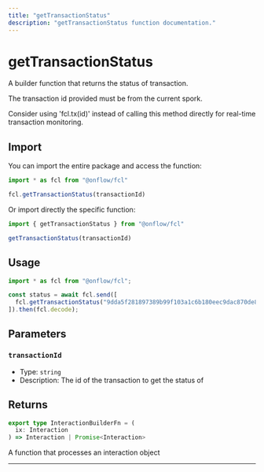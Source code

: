 ```yaml
---
title: "getTransactionStatus"
description: "getTransactionStatus function documentation."
---
```


<!-- THIS DOCUMENT IS AUTO-GENERATED FROM [onflow/fcl/../sdk/src/build/build-get-transaction-status.ts](https://github.com/onflow/fcl-js/tree/master/packages/fcl/../sdk/src/build/build-get-transaction-status.ts). DO NOT EDIT MANUALLY -->

# getTransactionStatus

A builder function that returns the status of transaction.

The transaction id provided must be from the current spork.

Consider using 'fcl.tx(id)' instead of calling this method directly for real-time transaction monitoring.

## Import

You can import the entire package and access the function:

```typescript
import * as fcl from "@onflow/fcl"

fcl.getTransactionStatus(transactionId)
```

Or import directly the specific function:

```typescript
import { getTransactionStatus } from "@onflow/fcl"

getTransactionStatus(transactionId)
```

## Usage

```typescript
import * as fcl from "@onflow/fcl";

const status = await fcl.send([
  fcl.getTransactionStatus("9dda5f281897389b99f103a1c6b180eec9dac870de846449a302103ce38453f3")
]).then(fcl.decode);
```

## Parameters

### `transactionId` 


- Type: `string`
- Description: The id of the transaction to get the status of


## Returns

```typescript
export type InteractionBuilderFn = (
  ix: Interaction
) => Interaction | Promise<Interaction>
```


A function that processes an interaction object

---